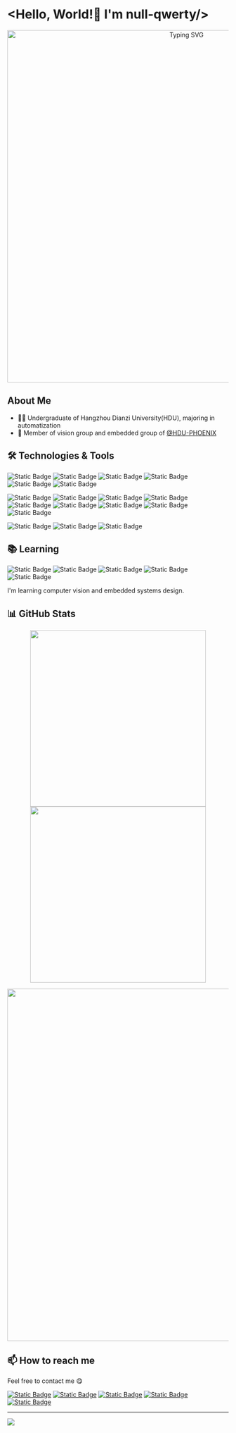 
# <Hello, World!👋 I'm null-qwerty/>

<p align="center">
<a href="https://git.io/typing-svg"><img width=800 src="https://readme-typing-svg.demolab.com?font=Fira+Code&pause=1000&repeat=false&width=435&lines=Welcome+to+my+profile+page!" alt="Typing SVG" /></a>
</p>

## About Me

- 👨‍🎓 Undergraduate of Hangzhou Dianzi University(HDU), majoring in automatization
- 👥 Member of vision group and embedded group of [@HDU-PHOENIX](https://github.com/HDU-PHOENIX)

## 🛠️ Technologies & Tools

![Static Badge](https://img.shields.io/badge/languages-grey?style=for-the-badge)
![Static Badge](https://img.shields.io/badge/C-A8B9CC?style=for-the-badge&logo=C&logoColor=white)
![Static Badge](https://img.shields.io/badge/C%2B%2B-00599C?style=for-the-badge&logo=C%2B%2B&logoColor=white)
![Static Badge](https://img.shields.io/badge/Python-blue?style=for-the-badge&logo=python&logoColor=white)
![Static Badge](https://img.shields.io/badge/javascript-F7DF1E?style=for-the-badge&logo=javascript&logoColor=white)
![Static Badge](https://img.shields.io/badge/html5-E34F26?style=for-the-badge&logo=html5&logoColor=white)


![Static Badge](https://img.shields.io/badge/tools-grey?style=for-the-badge)
![Static Badge](https://img.shields.io/badge/git-F05032?style=for-the-badge&logo=git&logoColor=white)
![Static Badge](https://img.shields.io/badge/github-181717?style=for-the-badge&logo=github&logoColor=white)
![Static Badge](https://img.shields.io/badge/docker-2496ED?style=for-the-badge&logo=docker&logoColor=white)
![Static Badge](https://img.shields.io/badge/cmake-064F8C?style=for-the-badge&logo=cmake&logoColor=white)
![Static Badge](https://img.shields.io/badge/ros-22314E?style=for-the-badge&logo=ros&logoColor=white)
![Static Badge](https://img.shields.io/badge/vercel-000000?style=for-the-badge&logo=vercel&logoColor=white)
![Static Badge](https://img.shields.io/badge/hexo-0E83CD?style=for-the-badge&logo=hexo&logoColor=white)
![Static Badge](https://img.shields.io/badge/cloudflare-F38020?style=for-the-badge&logo=cloudflare&logoColor=white)

![Static Badge](https://img.shields.io/badge/os-grey?style=for-the-badge)
![Static Badge](https://img.shields.io/badge/ubuntu-E95420?style=for-the-badge&logo=ubuntu&logoColor=white)
![Static Badge](https://img.shields.io/badge/windows-blue?style=for-the-badge)

## 📚 Learning

![Static Badge](https://img.shields.io/badge/ros-22314E?style=for-the-badge&logo=ros&logoColor=white)
![Static Badge](https://img.shields.io/badge/opencv-5C3EE8?style=for-the-badge&logo=opencv&logoColor=white)
![Static Badge](https://img.shields.io/badge/pytorch-EE4C2C?style=for-the-badge&logo=pytorch&logoColor=white)
![Static Badge](https://img.shields.io/badge/stm32-03234B?style=for-the-badge&logo=stmicroelectronics&logoColor=white)
![Static Badge](https://img.shields.io/badge/freertos-green?style=for-the-badge)

I'm learning computer vision and embedded systems design.

## 📊 GitHub Stats

<p align="center">
<img width=400 src="https://api-github-readme-stats.null-qwerty.top/api?username=null-qwerty&show_icons=true&hide_border=true&theme=transparent" />
<img width=400 src="https://streak-stats.demolab.com?user=null-qwerty&hide_border=true&theme=transparent" />
</p>
<p align="center">
<img width=800 src="https://github-readme-activity-graph-dun.vercel.app/graph?username=null-qwerty&theme=github-compact&hide_border=true&area=true" />
</p>

## 📫 How to reach me

Feel free to contact me 😋

[![Static Badge](https://img.shields.io/badge/github-%40null--qwerty-181717)](https://github.com/null-qwerty)
[![Static Badge](https://img.shields.io/badge/telegram-%40null__qwerty-26A5E4)](https://t.me/null_qwerty)
[![Static Badge](https://img.shields.io/badge/discord-%40nullqwerty-5865F2)](https://discord.gg/BQKw9dsW)
[![Static Badge](https://img.shields.io/badge/email-null--qwerty%40outlook.com-8A4182)](mailto:null-qwerty@outlook.com)
[![Static Badge](https://img.shields.io/badge/personal_site-https%3A%2F%2Fblog.null--qwerty.work-blue)](https://blog.null-qwerty.work)


---

![](https://images.null-qwerty.work/blog/bg.webp)
